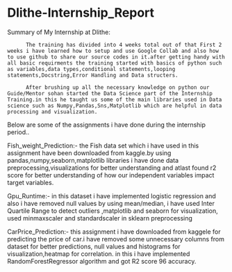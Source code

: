 # Dlithe-Internship_Report


Summary of My Internship at Dlithe:

          The training has divided into 4 weeks total out of that First 2 weeks i have learned how to setup and use Google Collab and also how to use github to share our source codes in it.after getting handy with all basic requirments the training started with basics of python such as variables,data types,conditional statements,looping statements,Docstring,Error Handling and Data structers.
          
          After brushing up all the necessary knowledge on python our Guide/Mentor sohan started the Data Science part of the Internship Training.in this he taught us some of the main libraries used in Data science such as Numpy,Pandas,Sns,Matplotlib which are helpful in data  processing and visualization.
          
Below are some of the assignments i have done during the internship period..

Fish_weight_Prediction:-
                    the Fish data set which i have used in this assignment have been downloaded from kaggle.by using pandas,numpy,seaborn,matplotlib libraries i have done data preprocessing,visualizations for better understanding and atlast found r2 score for better understanding of how our independent variables impact target variables.
                    
Gpu_Runtime:-
          in this dataset i have implemented logistic regression and also i have removed null values by using mean/median, i have used Inter Quartile Range to detect outliers ,matplotlib and seaborn for visualization, used minmaxscaler and standardscaler in sklearn preprocessing
          
CarPrice_Prediction:-
                  this assignment i have downloaded from kaggele for predicting the price of car.i have removed some unnecessary columns from dataset for better predictions, null values and histograms for visualization,heatmap for correlation. in this i have implemented RandomForestRegressor algorithm and got R2 score 96 accuracy.
